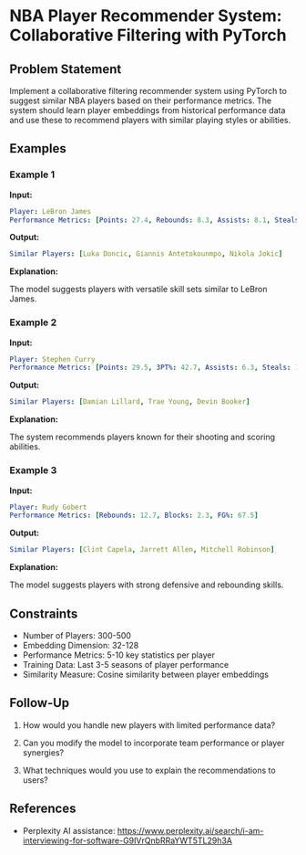 # NBA Player Recommender System: Collaborative Filtering with PyTorch

## Problem Statement

Implement a collaborative filtering recommender system using PyTorch to suggest similar
NBA players based on their performance metrics. The system should learn player
embeddings from historical performance data and use these to recommend players with
similar playing styles or abilities.

## Examples

### Example 1

**Input:**

~~~yml
Player: LeBron James
Performance Metrics: [Points: 27.4, Rebounds: 8.3, Assists: 8.1, Steals: 1.2, Blocks: 0.8]
~~~

**Output:**

~~~yml
Similar Players: [Luka Doncic, Giannis Antetokounmpo, Nikola Jokic]
~~~

**Explanation:**

The model suggests players with versatile skill sets similar to LeBron James.

### Example 2

**Input:**

~~~yml
Player: Stephen Curry
Performance Metrics: [Points: 29.5, 3PT%: 42.7, Assists: 6.3, Steals: 1.4]
~~~

**Output:**

~~~yml
Similar Players: [Damian Lillard, Trae Young, Devin Booker]
~~~

**Explanation:**

The system recommends players known for their shooting and scoring abilities.

### Example 3

**Input:**

~~~yml
Player: Rudy Gobert
Performance Metrics: [Rebounds: 12.7, Blocks: 2.3, FG%: 67.5]
~~~

**Output:**

~~~yml
Similar Players: [Clint Capela, Jarrett Allen, Mitchell Robinson]
~~~

**Explanation:**

The model suggests players with strong defensive and rebounding skills.


## Constraints


- Number of Players: 300-500
- Embedding Dimension: 32-128
- Performance Metrics: 5-10 key statistics per player
- Training Data: Last 3-5 seasons of player performance
- Similarity Measure: Cosine similarity between player embeddings

## Follow-Up

1. How would you handle new players with limited performance data?

2. Can you modify the model to incorporate team performance or player synergies?

3. What techniques would you use to explain the recommendations to users?

## References

- Perplexity AI assistance: https://www.perplexity.ai/search/i-am-interviewing-for-software-G9IVrQnbRRaYWT5TL29h3A
